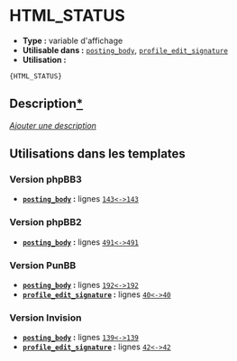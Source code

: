 # HTML_STATUS
* __Type :__ variable d'affichage
* __Utilisable dans :__ [`posting_body`](../tpl/posting_body.md#readme), [`profile_edit_signature`](../tpl/profile_edit_signature.md#readme)
* __Utilisation :__

```smarty
{HTML_STATUS}
```

## Description[*](https://fa-tvars.appspot.com/var/HTML_STATUS)
[*Ajouter une description*](https://fa-tvars.appspot.com/var/HTML_STATUS)

## Utilisations dans les templates

### Version phpBB3
* __[`posting_body`](../tpl/posting_body.md#readme) :__ lignes [`143`](../src/prosilver/posting_body.tpl#L143)[`<->`](../src/prosilver/posting_body.tpl#L143-L143)[`143`](../src/prosilver/posting_body.tpl#L143)

### Version phpBB2
* __[`posting_body`](../tpl/posting_body.md#readme) :__ lignes [`491`](../src/subsilver/posting_body.tpl#L491)[`<->`](../src/subsilver/posting_body.tpl#L491-L491)[`491`](../src/subsilver/posting_body.tpl#L491)

### Version PunBB
* __[`posting_body`](../tpl/posting_body.md#readme) :__ lignes [`192`](../src/punbb/posting_body.tpl#L192)[`<->`](../src/punbb/posting_body.tpl#L192-L192)[`192`](../src/punbb/posting_body.tpl#L192)
* __[`profile_edit_signature`](../tpl/profile_edit_signature.md#readme) :__ lignes [`40`](../src/punbb/profile_edit_signature.tpl#L40)[`<->`](../src/punbb/profile_edit_signature.tpl#L40-L40)[`40`](../src/punbb/profile_edit_signature.tpl#L40)

### Version Invision
* __[`posting_body`](../tpl/posting_body.md#readme) :__ lignes [`139`](../src/invision/posting_body.tpl#L139)[`<->`](../src/invision/posting_body.tpl#L139-L139)[`139`](../src/invision/posting_body.tpl#L139)
* __[`profile_edit_signature`](../tpl/profile_edit_signature.md#readme) :__ lignes [`42`](../src/invision/profile_edit_signature.tpl#L42)[`<->`](../src/invision/profile_edit_signature.tpl#L42-L42)[`42`](../src/invision/profile_edit_signature.tpl#L42)

